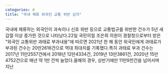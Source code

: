 ```yaml
---
categories: d
title: "국내 체류 외국인 교통 위반 심각"
---
```

국내에 체류하는 외국인이 과속이나 신호 위반 등으로 교통법규를 위반한 건수가 5년 새 갑절 이상 증가한 것으로 나타났다.22일 국민의힘 조은희 의원이 경찰청으로부터 받은 "외국인 교통위반 과태료 부과내용"에 따르면 2021년 한 해 동안 외국인에게 과태료가 부과된 건수는 20만2616건으로 역대 최대치를 기록했다.특히 과태료 부과 건수는 2017년 11만2557건에서 2018년 12만4334건, 2019년 13만3861건, 2020년 15만4752건으로 매년 약 1만 건씩 늘었다.올해의 경우, 상반기에만 11만9천건을 넘어서며 지난
